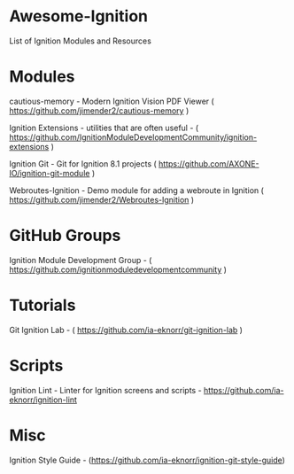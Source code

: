 # Awesome-Ignition
List of Ignition Modules and Resources

# Modules

cautious-memory - Modern Ignition Vision PDF Viewer ( https://github.com/jimender2/cautious-memory )

Ignition Extensions - utilities that are often useful - ( https://github.com/IgnitionModuleDevelopmentCommunity/ignition-extensions )

Ignition Git - Git for Ignition 8.1 projects ( https://github.com/AXONE-IO/ignition-git-module )

Webroutes-Ignition - Demo module for adding a webroute in Ignition ( https://github.com/jimender2/Webroutes-Ignition )




# GitHub Groups

Ignition Module Development Group - ( https://github.com/ignitionmoduledevelopmentcommunity )



# Tutorials

Git Ignition Lab - ( https://github.com/ia-eknorr/git-ignition-lab )


# Scripts

Ignition Lint - Linter for Ignition screens and scripts - https://github.com/ia-eknorr/ignition-lint


# Misc

Ignition Style Guide - (https://github.com/ia-eknorr/ignition-git-style-guide)

